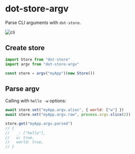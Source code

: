 # dot-store-argv

Parse CLI arguments with `dot-store`.

![cli](http://i.imgur.com/pQT0l.gif)

## Create store

```js
import Store from "dot-store"
import argv from "dot-store-argv"

const store = argv("myApp")(new Store())
```

## Parse argv

Calling with `hello -w` options:

```js
await store.set("myApp.argv.alias", { world: ["w"] })
await store.set("myApp.argv.raw", process.argv.slice(2))

store.get("myApp.argv.parsed")
// {
//   _: ["hello"],
//   w: true,
//   world: true,
// }
```
